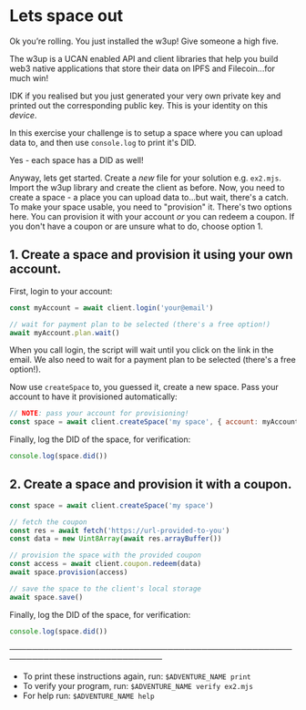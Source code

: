 # Lets space out

Ok you’re rolling. You just installed the w3up! Give someone a high five.

The w3up is a UCAN enabled API and client libraries that help you build web3 native applications that store their data on IPFS and Filecoin...for much win!

IDK if you realised but you just generated your very own private key and printed out the corresponding public key. This is your identity on this _device_.

In this exercise your challenge is to setup a space where you can upload data to, and then use `console.log` to print it's DID.

Yes - each space has a DID as well!

Anyway, lets get started. Create a _new_ file for your solution e.g. `ex2.mjs`. Import the w3up library and create the client as before. Now, you need to create a space - a place you can upload data to...but wait, there's a catch. To make your space usable, you need to "provision" it. There's two options here. You can provision it with your account _or_ you can redeem a coupon. If you don't have a coupon or are unsure what to do, choose option 1.

## 1. Create a space and provision it using your own account.

First, login to your account:

```js
const myAccount = await client.login('your@email')

// wait for payment plan to be selected (there's a free option!)
await myAccount.plan.wait()
```

When you call login, the script will wait until you click on the link in the email. We also need to wait for a payment plan to be selected (there's a free option!).

Now use `createSpace` to, you guessed it, create a new space. Pass your account to have it provisioned automatically:

```js
// NOTE: pass your account for provisioning!
const space = await client.createSpace('my space', { account: myAccount })
```

Finally, log the DID of the space, for verification:

```js
console.log(space.did())
```

## 2. Create a space and provision it with a coupon.

```js
const space = await client.createSpace('my space')

// fetch the coupon
const res = await fetch('https://url-provided-to-you')
const data = new Uint8Array(await res.arrayBuffer())

// provision the space with the provided coupon
const access = await client.coupon.redeem(data)
await space.provision(access)

// save the space to the client's local storage
await space.save()
```

Finally, log the DID of the space, for verification:

```js
console.log(space.did())
```

─────────────────────────────────────────────────────────────────────────────
* To print these instructions again, run: `$ADVENTURE_NAME print`
* To verify your program, run: `$ADVENTURE_NAME verify ex2.mjs`
* For help run: `$ADVENTURE_NAME help`
